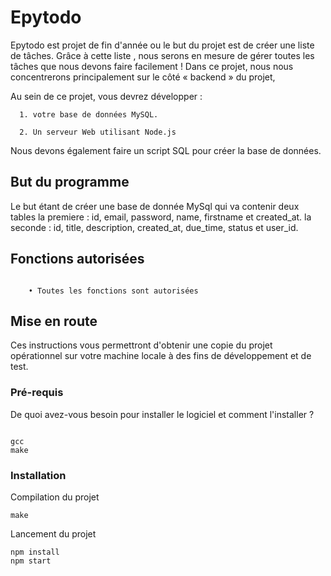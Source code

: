 # Epytodo

Epytodo est projet de fin d'année ou le but du projet est de créer une liste de tâches.
Grâce à cette liste , nous serons en mesure de gérer toutes les tâches que nous devons faire facilement !
Dans ce projet, nous nous concentrerons principalement sur le côté « backend » du projet,

Au sein de ce projet, vous devrez développer :

      1. votre base de données MySQL.
      
      2. Un serveur Web utilisant Node.js

Nous devons également faire un script SQL pour créer la base de données.



## But du programme

Le but étant de créer une base de donnée MySql qui va contenir deux tables
	 la premiere : id, email, password, name, firstname et created_at.
	 la seconde : id, title, description, created_at, due_time, status et user_id.



## Fonctions autorisées

```

	• Toutes les fonctions sont autorisées
```

## Mise en route

Ces instructions vous permettront d'obtenir une copie du projet opérationnel sur votre machine locale à des fins de développement et de test.

### Pré-requis

De quoi avez-vous besoin pour installer le logiciel et comment l'installer ?

```

gcc
make

```

### Installation

Compilation du projet

```
make
```

Lancement du projet

```
npm install
npm start
```








